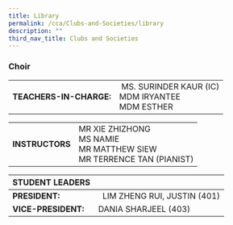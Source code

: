 ```yaml
---
title: Library
permalink: /cca/Clubs-and-Societies/library
description: ""
third_nav_title: Clubs and Societies
---
```

### Choir

|  	|  	|
|---	|---	|
| **TEACHERS-IN-CHARGE:** 	|  MS. SURINDER KAUR (IC) <br> MDM IRYANTEE <br> MDM ESTHER 	|

|  	|  	|
|---	|---	|
| **INSTRUCTORS** 	| MR XIE ZHIZHONG <br> MS NAMIE <br> MR MATTHEW SIEW <br> MR TERRENCE TAN (PIANIST)	|

| STUDENT LEADERS 	|  	|
|---	|---	|
| **PRESIDENT:** 	|   LIM ZHENG RUI, JUSTIN (401)	|
| **VICE-PRESIDENT:** 	| DANIA SHARJEEL (403) 	|